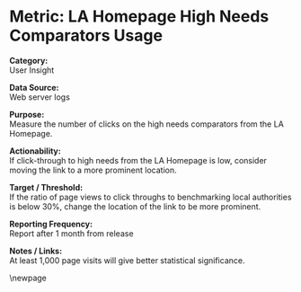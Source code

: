 # Metric: LA Homepage High Needs Comparators Usage

**Category:**  
User Insight

**Data Source:**  
Web server logs

**Purpose:**  
Measure the number of clicks on the high needs comparators from the LA Homepage.

**Actionability:**  
If click-through to high needs from the LA Homepage is low, consider moving the link to a more prominent location.

**Target / Threshold:**  
If the ratio of page views to click throughs to benchmarking local authorities is below 30%, change the location of the link to be more prominent.

**Reporting Frequency:**  
Report after 1 month from release

**Notes / Links:**  
At least 1,000 page visits will give better statistical significance.

<!-- Leave the rest of this page blank -->
\newpage

